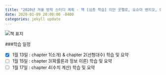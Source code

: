```yaml
---
title: "2020년 겨울 방학 스터디 계획 - 책 [심층 학습] 이안 굿펠로, 요슈아 벤지오, 에런 쿠빌 지음 | 류광 옮김 "
date: 2020-01-09 20:00:00 -0400
categories: jekyll update
---
```


![책 표지](http://image.yes24.com/Goods/65576412/800x0)

###학습 일정
- [x] 1월 13일 : chapter 1(소개) & chapter 2(선형대수) 학습 및 요약 
- [ ] 1월 15일 : chapter 3(확률론과 정보 이론) 학습 및 요약
- [ ] 1월 17일 : chapter 4(수치 계산) 학습 및 요약
